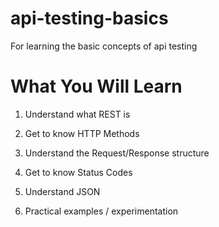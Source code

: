 # api-testing-basics
For learning the basic concepts of api testing

# What You Will Learn
1. Understand what REST is

2. Get to know HTTP Methods

3. Understand the Request/Response structure

4. Get to know Status Codes
   
5. Understand JSON

6. Practical examples / experimentation 
